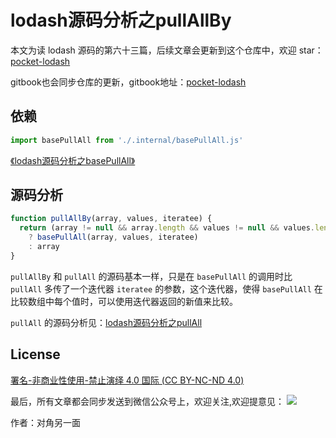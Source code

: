 # lodash源码分析之pullAllBy

本文为读 lodash 源码的第六十三篇，后续文章会更新到这个仓库中，欢迎 star：[pocket-lodash](https://github.com/yeyuqiudeng/pocket-lodash)

gitbook也会同步仓库的更新，gitbook地址：[pocket-lodash](https://www.gitbook.com/book/yeyuqiudeng/pocket-lodash/details)

## 依赖

```javascript
import basePullAll from './.internal/basePullAll.js'
```

[《lodash源码分析之basePullAll》](internal/basePullAll.md)

## 源码分析

```javascript
function pullAllBy(array, values, iteratee) {
  return (array != null && array.length && values != null && values.length)
    ? basePullAll(array, values, iteratee)
    : array
}
```

`pullAllBy` 和 `pullAll` 的源码基本一样，只是在 `basePullAll` 的调用时比 `pullAll` 多传了一个迭代器 `iteratee` 的参数，这个迭代器，使得 `basePullAll` 在比较数组中每个值时，可以使用迭代器返回的新值来比较。

`pullAll` 的源码分析见：[lodash源码分析之pullAll](pullAll.md)

## License

[署名-非商业性使用-禁止演绎 4.0 国际 (CC BY-NC-ND 4.0)](http://creativecommons.org/licenses/by-nc-nd/4.0/)

最后，所有文章都会同步发送到微信公众号上，欢迎关注,欢迎提意见：  ![](https://raw.githubusercontent.com/yeyuqiudeng/resource/master/images/qrcode_front-end-article.jpg) 

作者：对角另一面 